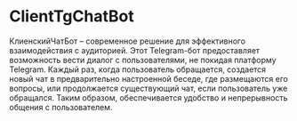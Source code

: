 # ClientTgChatBot
КлиенскийЧатБот – современное решение для эффективного взаимодействия с аудиторией. Этот Telegram-бот предоставляет возможность вести диалог с пользователями, не покидая платформу Telegram. Каждый раз, когда пользователь обращается, создается новый чат в предварительно настроенной беседе, где размещаются его вопросы, или продолжается существующий чат, если пользователь уже обращался. Таким образом, обеспечивается удобство и непрерывность общения с пользователем.

